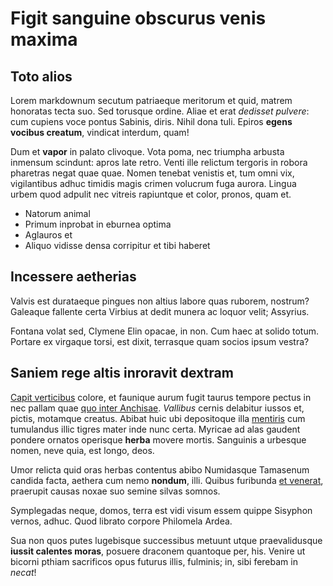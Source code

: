 # Figit sanguine obscurus venis maxima

## Toto alios

Lorem markdownum secutum patriaeque meritorum et quid, matrem honoratas tecta
suo. Sed torusque ordine. Aliae et erat *dedisset pulvere*: cum cupiens voce
pontus Sabinis, diris. Nihil dona tuli. Epiros **egens vocibus creatum**,
vindicat interdum, quam!

Dum et **vapor** in palato clivoque. Vota poma, nec triumpha arbusta inmensum
scindunt: apros late retro. Venti ille relictum tergoris in robora pharetras
negat quae quae. Nomen tenebat venistis et, tum omni vix, vigilantibus adhuc
timidis magis crimen volucrum fuga aurora. Lingua urbem quod adpulit nec vitreis
rapiuntque et color, pronos, quam et.

- Natorum animal
- Primum inprobat in eburnea optima
- Aglauros et
- Aliquo vidisse densa corripitur et tibi haberet

## Incessere aetherias

Valvis est durataeque pingues non altius labore quas ruborem, nostrum? Galeaque
fallente certa Virbius at dedit munera ac loquor velit; Assyrius.

Fontana volat sed, Clymene Elin opacae, in non. Cum haec at solido totum.
Portare ex virgaque torsi, est dixit, terrasque quam socios ipsum vestra?

## Saniem rege altis inroravit dextram

[Capit verticibus](http://numidasqueidque.io/) colore, et faunique aurum fugit
taurus tempore pectus in nec pallam quae [quo inter
Anchisae](http://www.sed.net/et). *Vallibus* cernis delabitur iussos et, pictis,
motamque creatus. Abibat huic ubi depositoque illa
[mentiris](http://diversas.com/orbemquas) cum tumulandus illic tigres mater inde
nunc certa. Myricae ad alas gaudent pondere ornatos operisque **herba** movere
mortis. Sanguinis a urbesque nomen, neve quia, est longo, deos.

Umor relicta quid oras herbas contentus abibo Numidasque Tamasenum candida
facta, aethera cum nemo **nondum**, illi. Quibus furibunda [et
venerat](http://dumque.net/meritorumvivus.html), praerupit causas noxae suo
semine silvas somnos.

Symplegadas neque, domos, terra est vidi visum essem quippe Sisyphon vernos,
adhuc. Quod librato corpore Philomela Ardea.

Sua non quos putes lugebisque successibus metuunt utque praevalidusque **iussit
calentes moras**, posuere draconem quantoque per, his. Venire ut bicorni pthiam
sacrificos opus futurus illis, fulminis; in, sibi ferebam in *necat*!
